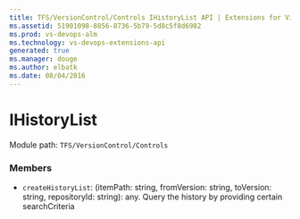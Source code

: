 ```yaml
---
title: TFS/VersionControl/Controls IHistoryList API | Extensions for Visual Studio Team Services
ms.assetid: 51901098-8856-8736-5b79-5d8c5f8d6982
ms.prod: vs-devops-alm
ms.technology: vs-devops-extensions-api
generated: true
ms.manager: douge
ms.author: elbatk
ms.date: 08/04/2016
---
```


# IHistoryList

Module path: `TFS/VersionControl/Controls`


### Members

* `createHistoryList`: (itemPath: string, fromVersion: string, toVersion: string, repositoryId: string): any. Query the history by providing certain searchCriteria

